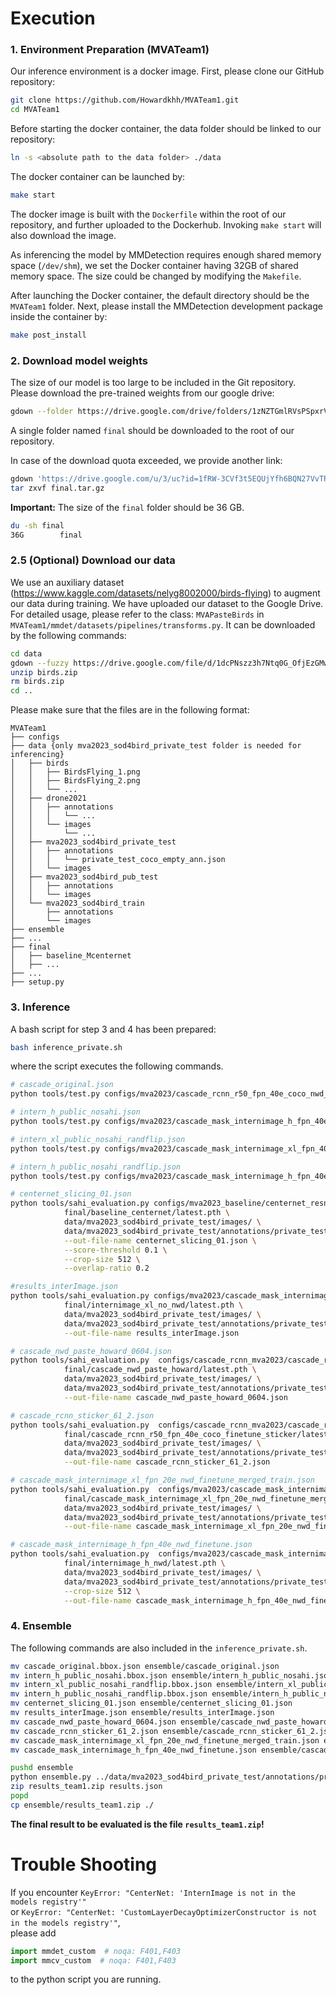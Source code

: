 # Execution
### 1. Environment Preparation (MVATeam1)

Our inference environment is a docker image. First, please clone our GitHub repository:

```bash
git clone https://github.com/Howardkhh/MVATeam1.git
cd MVATeam1
```

Before starting the docker container, the data folder should be linked to our repository:

```bash
ln -s <absolute path to the data folder> ./data
```

The docker container can be launched by:

```bash
make start
```

The docker image is built with the `Dockerfile` within the root of our repository, and further uploaded to the Dockerhub. Invoking `make start` will also download the image.

As inferencing the model by MMDetection requires enough shared memory space (`/dev/shm`), we set the Docker container having 32GB of shared memory space. The size could be changed by modifying the `Makefile`.

After launching the Docker container, the default directory should be the `MVATeam1` folder. Next, please install the MMDetection development package inside the container by:

```bash
make post_install
```

### 2. Download model weights

The size of our model is too large to be included in the Git repository. Please download the pre-trained weights from our google drive:

```bash
gdown --folder https://drive.google.com/drive/folders/1zNZTGmlRVsPSpxrVwpik17I2w3XLbqDc?usp=share_link
```

A single folder named `final` should be downloaded to the root of our repository. 

In case of the download quota exceeded, we provide another link:
```bash
gdown 'https://drive.google.com/u/3/uc?id=1fRW-3CVf3t5EQUjYfh6BQN27VvTRTn9a&export=download'
tar zxvf final.tar.gz
```

**Important:** The size of the `final` folder should be 36 GB.
```bash
du -sh final
36G        final
```

### 2.5 (Optional) Download our data

We use an auxiliary dataset (https://www.kaggle.com/datasets/nelyg8002000/birds-flying) to augment our data during training. We have uploaded our dataset to the Google Drive. For detailed usage, please refer to the class: `MVAPasteBirds` in `MVATeam1/mmdet/datasets/pipelines/transforms.py`. It can be downloaded by the following commands:

```bash
cd data
gdown --fuzzy https://drive.google.com/file/d/1dcPNszz3h7Ntq0G_OfjEzGMwc9OAv7uQ/view?usp=share_link
unzip birds.zip
rm birds.zip
cd ..
```

Please make sure that the files are in the following format:
```
MVATeam1
├── configs
├── data {only mva2023_sod4bird_private_test folder is needed for inferencing}
│   ├── birds
│   │   ├── BirdsFlying_1.png
│   │   ├── BirdsFlying_2.png
│   │   └── ...
│   ├── drone2021
│   │   ├── annotations
│   │   │   └── ...
│   │   └── images
│   │       └── ...
│   ├── mva2023_sod4bird_private_test
│   │   ├── annotations
│   │   │   └── private_test_coco_empty_ann.json
│   │   └── images
│   ├── mva2023_sod4bird_pub_test
│   │   ├── annotations
│   │   └── images
│   └── mva2023_sod4bird_train
│       ├── annotations
│       └── images
├── ensemble
├── ...
├── final
│   ├── baseline_Mcenternet
│   ├── ...
├── ...
├── setup.py
```

### 3. Inference
A bash script for step 3 and 4 has been prepared:
```bash
bash inference_private.sh
```
where the script executes the following commands.
```bash
# cascade_original.json
python tools/test.py configs/mva2023/cascade_rcnn_r50_fpn_40e_coco_nwd_finetune.py final/cascade_rcnn_r50_fpn_40e_coco_nwd_finetune/latest.pth --format-only --eval-options jsonfile_prefix=cascade_original

# intern_h_public_nosahi.json
python tools/test.py configs/mva2023/cascade_mask_internimage_h_fpn_40e_nwd_finetune.py final/internimage_h_nwd/latest.pth --format-only --eval-options jsonfile_prefix=intern_h_public_nosahi

# intern_xl_public_nosahi_randflip.json
python tools/test.py configs/mva2023/cascade_mask_internimage_xl_fpn_40e_nwd_finetune.py final/internimage_xl_nwd/latest.pth --format-only --eval-options jsonfile_prefix=intern_xl_public_nosahi_randflip

# intern_h_public_nosahi_randflip.json
python tools/test.py configs/mva2023/cascade_mask_internimage_h_fpn_40e_nwd_finetune_tta_randflip.py final/internimage_h_nwd/latest.pth --format-only --eval-options jsonfile_prefix=intern_h_public_nosahi_randflip

# centernet_slicing_01.json
python tools/sahi_evaluation.py configs/mva2023_baseline/centernet_resnet18_140e_coco_inference.py \
			final/baseline_centernet/latest.pth \
			data/mva2023_sod4bird_private_test/images/ \
			data/mva2023_sod4bird_private_test/annotations/private_test_coco_empty_ann.json \
			--out-file-name centernet_slicing_01.json \
			--score-threshold 0.1 \
			--crop-size 512 \
			--overlap-ratio 0.2

#results_interImage.json
python tools/sahi_evaluation.py configs/mva2023/cascade_mask_internimage_xl_fpn_finetune.py \
			final/internimage_xl_no_nwd/latest.pth \
		    data/mva2023_sod4bird_private_test/images/ \
		    data/mva2023_sod4bird_private_test/annotations/private_test_coco_empty_ann.json \
		    --out-file-name results_interImage.json

# cascade_nwd_paste_howard_0604.json
python tools/sahi_evaluation.py  configs/cascade_rcnn_mva2023/cascade_rcnn_r50_fpn_20e_coco_finetune_nwd_paste.py \
			final/cascade_nwd_paste_howard/latest.pth \
		    data/mva2023_sod4bird_private_test/images/ \
		    data/mva2023_sod4bird_private_test/annotations/private_test_coco_empty_ann.json \
		    --out-file-name cascade_nwd_paste_howard_0604.json

# cascade_rcnn_sticker_61_2.json
python tools/sahi_evaluation.py  configs/cascade_rcnn_mva2023/cascade_rcnn_r50_fpn_40e_coco_finetune_sticker.py \
			final/cascade_rcnn_r50_fpn_40e_coco_finetune_sticker/latest.pth \
		    data/mva2023_sod4bird_private_test/images/ \
		    data/mva2023_sod4bird_private_test/annotations/private_test_coco_empty_ann.json \
		    --out-file-name cascade_rcnn_sticker_61_2.json

# cascade_mask_internimage_xl_fpn_20e_nwd_finetune_merged_train.json
python tools/sahi_evaluation.py  configs/mva2023/cascade_mask_internimage_xl_fpn_20e_nwd_finetune_merged_train.py \
			final/cascade_mask_internimage_xl_fpn_20e_nwd_finetune_merged_train/latest.pth \
		    data/mva2023_sod4bird_private_test/images/ \
		    data/mva2023_sod4bird_private_test/annotations/private_test_coco_empty_ann.json \
		    --out-file-name cascade_mask_internimage_xl_fpn_20e_nwd_finetune_merged_train.json

# cascade_mask_internimage_h_fpn_40e_nwd_finetune.json
python tools/sahi_evaluation.py  configs/mva2023/cascade_mask_internimage_h_fpn_40e_nwd_finetune.py \
			final/internimage_h_nwd/latest.pth \
		    data/mva2023_sod4bird_private_test/images/ \
		    data/mva2023_sod4bird_private_test/annotations/private_test_coco_empty_ann.json \
			--crop-size 512 \
		    --out-file-name cascade_mask_internimage_h_fpn_40e_nwd_finetune.json
```

### 4. Ensemble

The following commands are also included in the `inference_private.sh`.
```bash
mv cascade_original.bbox.json ensemble/cascade_original.json
mv intern_h_public_nosahi.bbox.json ensemble/intern_h_public_nosahi.json
mv intern_xl_public_nosahi_randflip.bbox.json ensemble/intern_xl_public_nosahi_randflip.json
mv intern_h_public_nosahi_randflip.bbox.json ensemble/intern_h_public_nosahi_randflip.json
mv centernet_slicing_01.json ensemble/centernet_slicing_01.json
mv results_interImage.json ensemble/results_interImage.json
mv cascade_nwd_paste_howard_0604.json ensemble/cascade_nwd_paste_howard_0604.json
mv cascade_rcnn_sticker_61_2.json ensemble/cascade_rcnn_sticker_61_2.json
mv cascade_mask_internimage_xl_fpn_20e_nwd_finetune_merged_train.json ensemble/cascade_mask_internimage_xl_fpn_20e_nwd_finetune_merged_train.json
mv cascade_mask_internimage_h_fpn_40e_nwd_finetune.json ensemble/cascade_mask_internimage_h_fpn_40e_nwd_finetune.json

pushd ensemble
python ensemble.py ../data/mva2023_sod4bird_private_test/annotations/private_test_coco_empty_ann.json
zip results_team1.zip results.json
popd
cp ensemble/results_team1.zip ./
```

**The final result to be evaluated is the file `results_team1.zip`!**

# Trouble Shooting
If you encounter 
```KeyError: "CenterNet: 'InternImage is not in the models registry'"```\
or
```KeyError: "CenterNet: 'CustomLayerDecayOptimizerConstructor is not in the models registry'"```,\
please add
```python
import mmdet_custom  # noqa: F401,F403
import mmcv_custom  # noqa: F401,F403
```
to the python script you are running.
